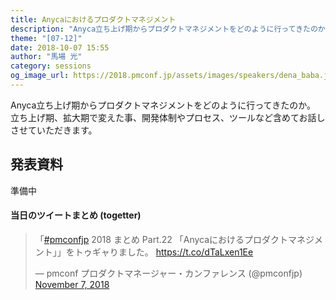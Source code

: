 ```yaml
---
title: Anycaにおけるプロダクトマネジメント
description: "Anyca立ち上げ期からプロダクトマネジメントをどのように行ってきたのか。立ち上げ期、拡大期で変えた事、開発体制やプロセス、ツールなど含めてお話しさせていただきます。"
theme: "[07-12]"
date: 2018-10-07 15:55
author: "馬場 光"
category: sessions
og_image_url: https://2018.pmconf.jp/assets/images/speakers/dena_baba.jpg
---
```

Anyca立ち上げ期からプロダクトマネジメントをどのように行ってきたのか。
立ち上げ期、拡大期で変えた事、開発体制やプロセス、ツールなど含めてお話しさせていただきます。

## 発表資料

準備中

#### 当日のツイートまとめ (togetter)
<blockquote class="twitter-tweet"><p lang="ja" dir="ltr">「<a href="https://twitter.com/hashtag/pmconfjp?src=hash&amp;ref_src=twsrc%5Etfw">#pmconfjp</a> 2018 まとめ Part.22 「Anycaにおけるプロダクトマネジメント」」をトゥギャりました。 <a href="https://t.co/dTaLxen1Ee">https://t.co/dTaLxen1Ee</a></p>&mdash; pmconf プロダクトマネージャー・カンファレンス (@pmconfjp) <a href="https://twitter.com/pmconfjp/status/1060070376670019585?ref_src=twsrc%5Etfw">November 7, 2018</a></blockquote> <script async src="https://platform.twitter.com/widgets.js" charset="utf-8"></script>
